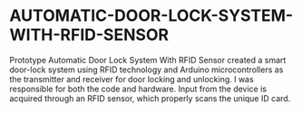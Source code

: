 # AUTOMATIC-DOOR-LOCK-SYSTEM-WITH-RFID-SENSOR
Prototype Automatic Door Lock System With RFID Sensor
created a smart door-lock system using RFID technology and Arduino microcontrollers as the transmitter and receiver for door locking and unlocking. I was responsible for both the code and hardware. Input from the device is acquired through an RFID sensor, which properly scans the unique ID card.
